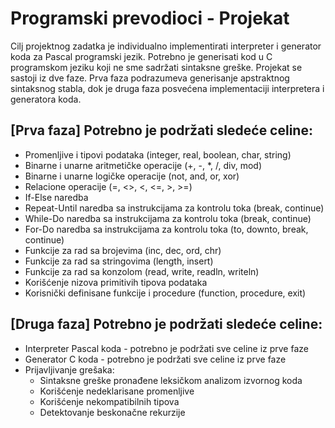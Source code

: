 # Programski prevodioci - Projekat

Cilj projektnog zadatka je individualno implementirati interpreter i generator koda za Pascal programski jezik. Potrebno je generisati kod u C programskom jeziku koji ne sme sadržati sintaksne greške. Projekat se sastoji iz dve faze. Prva faza podrazumeva generisanje apstraktnog sintaksnog stabla, dok je druga faza posvećena implementaciji interpretera i generatora koda.

## [Prva faza] Potrebno je podržati sledeće celine:

- Promenljive i tipovi podataka (integer, real, boolean, char, string)
- Binarne i unarne aritmetičke operacije (+, -, *, /, div, mod)
- Binarne i unarne logičke operacije (not, and, or, xor)
- Relacione operacije (=, <>, <, <=, >, >=)
- If-Else naredba
- Repeat-Until naredba sa instrukcijama za kontrolu toka (break, continue)
- While-Do naredba sa instrukcijama za kontrolu toka (break, continue)
- For-Do naredba sa instrukcijama za kontrolu toka (to, downto, break, continue)
- Funkcije za rad sa brojevima (inc, dec, ord, chr)
- Funkcije za rad sa stringovima (length, insert)
- Funkcije za rad sa konzolom (read, write, readln, writeln)
- Korišćenje nizova primitivih tipova podataka
- Korisnički definisane funkcije i procedure (function, procedure, exit)

## [Druga faza] Potrebno je podržati sledeće celine:
- Interpreter Pascal koda - potrebno je podržati sve celine iz prve faze
- Generator C koda - potrebno je podržati sve celine iz prve faze
- Prijavljivanje grešaka:
  - Sintaksne greške pronađene leksičkom analizom izvornog koda
  - Korišćenje nedeklarisane promenljive
  - Korišćenje nekompatibilnih tipova
  - Detektovanje beskonačne rekurzije

